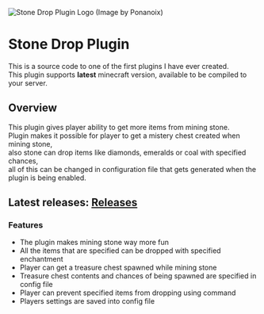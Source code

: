 ![Stone Drop Plugin Logo (Image by Ponanoix)](https://cdn.discordapp.com/attachments/252074890453188608/606969243585478666/logo_pluginu.png)
# Stone Drop Plugin
This is a source code to one of the first plugins I have ever created.  
This plugin supports **latest** minecraft version, available to be compiled to your server.  


## Overview
This plugin gives player ability to get more items from mining stone.  
Plugin makes it possible for player to get a mistery chest created when mining stone,  
also stone can drop items like diamonds, emeralds or coal with specified chances,  
all of this can be changed in configuration file that gets generated when the plugin is being enabled.  

## Latest releases: [Releases](https://github.com/ULTUX/minecraft-stone-drop-plugin/releases/)

### Features
  * The plugin makes mining stone way more fun
  * All the items that are specified can be dropped with specified enchantment
  * Player can get a treasure chest spawned while mining stone
  * Treasure chest contents and chances of being spawned are specified in config file
  * Player can prevent specified items from dropping using command
  * Players settings are saved into config file

